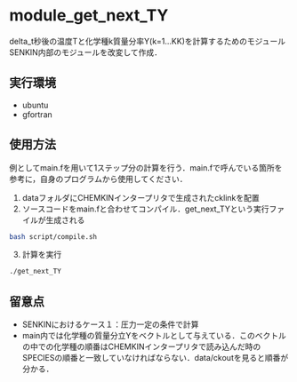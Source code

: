 # module_get_next_TY
delta_t秒後の温度Tと化学種k質量分率Y(k=1...KK)を計算するためのモジュール  
SENKIN内部のモジュールを改変して作成．  
## 実行環境
- ubuntu
- gfortran
## 使用方法
例としてmain.fを用いて1ステップ分の計算を行う．main.fで呼んでいる箇所を参考に，自身のプログラムから使用してください．
1. dataフォルダにCHEMKINインタープリタで生成されたcklinkを配置
2. ソースコードをmain.fと合わせてコンパイル．get_next_TYという実行ファイルが生成される
```bash
bash script/compile.sh
```
3. 計算を実行
```bash
./get_next_TY
```

## 留意点
- SENKINにおけるケース１：圧力一定の条件で計算
- main内では化学種の質量分立Yをベクトルとして与えている．このベクトルの中での化学種の順番はCHEMKINインタープリタで読み込んだ時のSPECIESの順番と一致していなければならない．data/ckoutを見ると順番が分かる．
